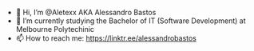 - 👋 Hi, I’m @Aletexx AKA Alessandro Bastos  
- 🌱 I’m currently studying the Bachelor of IT (Software Development) at Melbourne Polytechinic 
- 📫 How to reach me: https://linktr.ee/alessandrobastos

<!---
Aletexx/Aletexx is a ✨ special ✨ repository because its `README.md` (this file) appears on your GitHub profile.
You can click the Preview link to take a look at your changes.
 👀 I’m interested in ...
  ⚡ Fun fact: ...
--->
